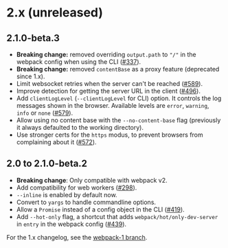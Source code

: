 
# 2.x (unreleased)

## 2.1.0-beta.3

- **Breaking change:** removed overriding `output.path` to `"/"` in the webpack config when using the CLI ([#337](https://github.com/webpack/webpack-dev-server/issues/337)).
- **Breaking change:** removed `contentBase` as a proxy feature (deprecated since 1.x).
- Limit websocket retries when the server can't be reached ([#589](https://github.com/webpack/webpack-dev-server/issues/589)).
- Improve detection for getting the server URL in the client ([#496](https://github.com/webpack/webpack-dev-server/issues/496)).
- Add `clientLogLevel` (`--clientLogLevel` for CLI) option. It controls the log messages shown in the browser. Available levels are `error`, `warning`, `info` or `none` ([#579](https://github.com/webpack/webpack-dev-server/issues/579)).
- Allow using no content base with the `--no-content-base` flag (previously it always defaulted to the working directory).
- Use stronger certs for the `https` modus, to prevent browsers from complaining about it ([#572](https://github.com/webpack/webpack-dev-server/issues/572)).

## 2.0 to 2.1.0-beta.2

- **Breaking change**: Only compatible with webpack v2.
- Add compatibility for web workers ([#298](https://github.com/webpack/webpack-dev-server/issues/298)).
- `--inline` is enabled by default now.
- Convert to `yargs` to handle commandline options.
- Allow a `Promise` instead of a config object in the CLI ([#419](https://github.com/webpack/webpack-dev-server/issues/419)).
- Add `--hot-only` flag, a shortcut that adds `webpack/hot/only-dev-server` in `entry` in the webpack config ([#439](https://github.com/webpack/webpack-dev-server/issues/439)).

For the 1.x changelog, see the [webpack-1 branch](https://github.com/webpack/webpack-dev-server/blob/webpack-1/CHANGELOG.md).
